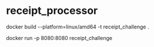 # receipt_processor

docker build --platform=linux/amd64 -t receipt_challenge .

docker run -p 8080:8080 receipt_challenge